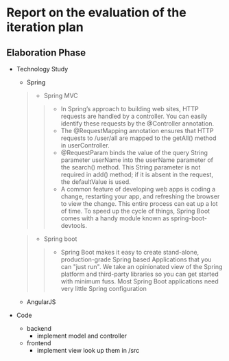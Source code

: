 **Report on the evaluation of the iteration plan**
==================================================
**Elaboration Phase**
-----------------------
- Technology Study
    - Spring
    
    >- Spring MVC
    >>- In Spring’s approach to building web sites, HTTP requests are handled by a controller. You can easily identify these requests by the @Controller annotation. 
    >>- The @RequestMapping annotation ensures that HTTP requests to /user/all are mapped to the getAll() method in userController.
    >>- @RequestParam binds the value of the query String parameter userName into the userName parameter of the search() method. This String parameter is not required in add() method; if it is absent in the request, the defaultValue is used. 
    >>- A common feature of developing web apps is coding a change, restarting your app, and refreshing the browser to view the change. This entire process can eat up a lot of time. To speed up the cycle of things, Spring Boot comes with a handy module known as spring-boot-devtools.

    >- Spring boot
    >>- Spring Boot makes it easy to create stand-alone, production-grade Spring based Applications that you can "just run". We take an opinionated view of the Spring platform and third-party libraries so you can get started with minimum fuss. Most Spring Boot applications need very little Spring configuration    
    - AngularJS 

- Code
   - backend
   		-  implement model and controller
   - frontend       
        -  implement view
   look up them in /src
    